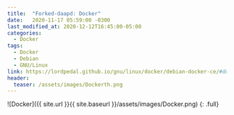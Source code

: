```yaml
---
title:  "Forked-daapd: Docker"
date:   2020-11-17 05:59:00 -0300
last_modified_at: 2020-12-12T16:45:00-05:00
categories:
  - Docker
tags:
  - Docker
  - Debian
  - GNU/Linux
link: https://lordpedal.github.io/gnu/linux/docker/debian-docker-ce/#docker-forked-daapd
header:
  teaser: /assets/images/Dockerth.png
---
```


![Docker]({{ site.url }}{{ site.baseurl }}/assets/images/Docker.png)
{: .full}
